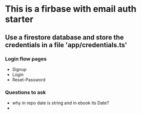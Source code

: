 # This is a firbase with email auth starter
## Use a firestore database and store the credentials in a file 'app/credentials.ts'

### Login flow pages
- Signup
- Login
- Reset-Password

### Questions to ask

- why in repo date is string and in ebook its Date?
- 
